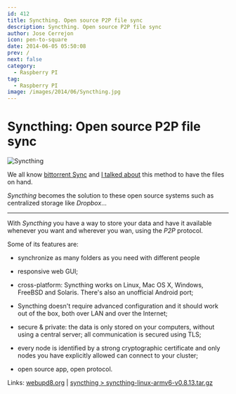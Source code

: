 ```yaml
---
id: 412
title: Syncthing. Open source P2P file sync
description: Syncthing. Open source P2P file sync
author: Jose Cerrejon
icon: pen-to-square
date: 2014-06-05 05:50:08
prev: /
next: false
category:
  - Raspberry PI
tag:
  - Raspberry PI
image: /images/2014/06/Syncthing.jpg
---
```


# Syncthing: Open source P2P file sync

![Syncthing](/images/2014/06/Syncthing.jpg)

We all know [bittorrent Sync](http://www.bittorrent.com/intl/es/sync) and [I talked about](/post.php?id=247) this method to have the files on hand. 

*Syncthing* becomes the solution to these open source systems such as centralized storage like *Dropbox*...

- - -
With *Syncthing* you have a way to store your data and have it available whenever you want and wherever you wan, using the *P2P* protocol. 

Some of its features are:

* synchronize as many folders as you need with different people

* responsive web GUI;

* cross-platform: Syncthing works on Linux, Mac OS X, Windows, FreeBSD and Solaris. There's also an unofficial Android port;

* Syncthing doesn't require advanced configuration and it should work out of the box, both over LAN and over the Internet;

* secure & private: the data is only stored on your computers, without using a central server;
all communication is secured using TLS;

* every node is identified by a strong cryptographic certificate and only nodes you have explicitly allowed can connect to your cluster;

* open source app, open protocol.

Links: [webupd8.org](http://www.webupd8.org/2014/06/syncthing-open-source-bittorrent-sync.html) | [syncthing > syncthing-linux-armv6-v0.8.13.tar.gz](https://github.com/calmh/syncthing/releases/latest)